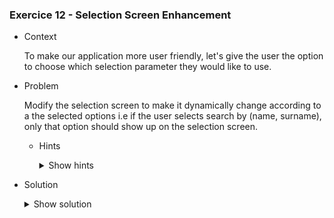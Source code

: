 ### Exercice 12 - Selection Screen Enhancement

- Context

    To make our application more user friendly, let's give the user the option to choose which selection parameter they would like to use.

- Problem

    Modify the selection screen to make it dynamically change according to a the selected options i.e if the user selects search by (name, surname), only that option should show up on the selection screen.

    - Hints 
        <details>
        <summary>Show hints</summary>

        * Instead of directly using **SELECT OPTIONS**, use **SELETCION SCREEN** in conjunction with **BLOCKS** and **RADIO-BUTTON GROUPS** 
        </details>

- Solution

    <details>
    <summary>Show solution</summary>

    Let's start off by making a selection screen **box** that will contain all our radio buttons that control the selection parameters

    Let's this piece of code in our main program (don't forget to remove the **SELECT OPTIONS** portion of our code)

    ```abap
        SELECTION-SCREEN BEGIN OF BLOCK B1 WITH FRAME TITLE TEXT-B01.
        PARAMETERS : R_RAD1 TYPE BOOLE_D RADIOBUTTON GROUP G1 USER-COMMAND RAD DEFAULT 'X',
                    R_RAD2 TYPE BOOLE_D RADIOBUTTON GROUP G1,
                    R_RAD3 TYPE BOOLE_D RADIOBUTTON GROUP G1.

        SELECTION-SCREEN END OF BLOCK B1.
    ```	

    Let's now add the three selection screen boxes that will contain our selection options

    ```abap
    SELECTION-SCREEN BEGIN OF BLOCK B2 WITH FRAME TITLE TEXT-B02.
        SELECT-OPTIONS:
            S_ID FOR S_IDSAL MODIF ID ID1.
        SELECTION-SCREEN END OF BLOCK B2.

    SELECTION-SCREEN BEGIN OF BLOCK B3 WITH FRAME TITLE TEXT-B03.
        SELECT-OPTIONS:
            S_NOM FOR S_NOMSAL NO INTERVALS MODIF ID ID2,
            S_PRENOM FOR S_PRENOMSAL NO INTERVALS MODIF ID ID2.
        SELECTION-SCREEN END OF BLOCK B3.

    SELECTION-SCREEN BEGIN OF BLOCK B4 WITH FRAME TITLE TEXT-B04.
        SELECT-OPTIONS:
            S_DAT FOR S_DATNAISSANCESAL MODIF ID ID3.
        SELECTION-SCREEN END OF BLOCK B4.
    ```

    Finally, let's code the logic of our selection screen in a **AT SELECTION-SCREEN OUTPUT** statement

    ```abap
        AT SELECTION-SCREEN OUTPUT.
            LOOP AT SCREEN.
                IF ( R_RAD1 <> 'X' AND SCREEN-GROUP1 = 'ID1' )
                OR   ( R_RAD2 <> 'X' AND SCREEN-GROUP1 = 'ID2' )
                OR   ( R_RAD3 <> 'X' AND SCREEN-GROUP1 = 'ID3' ).
                SCREEN-ACTIVE = 0.
                SCREEN-INPUT = 0.
                MODIFY SCREEN.
                ENDIF.
            ENDLOOP.
    ```

    This is now the result of our new selection screen

    Selection_Screen_Move

    ![Selection_Screen_Move](https://github.com/Fabeure/ABAP-Initiation/blob/main/Images/Selection_Screen_Move.gif?raw=true)

    </details>

